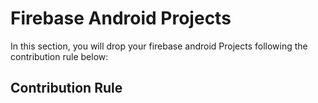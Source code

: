 # Firebase Android Projects 

In this section, you will drop your firebase android Projects following the contribution rule below:

## Contribution Rule